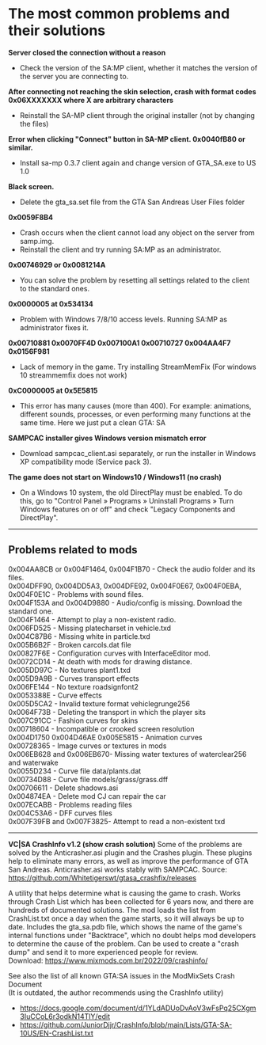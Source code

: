 # The most common problems and their solutions

**Server closed the connection without a reason**
* Check the version of the SA:MP client, whether it matches the version of the server you are connecting to.

**After connecting not reaching the skin selection, crash with format codes 0x06XXXXXXX where X are arbitrary characters**
* Reinstall the SA-MP client through the original installer (not by changing the files)

**Error when clicking "Connect" button in SA-MP client. 0x0040fB80 or similar.**
* Install sa-mp 0.3.7 client again and change version of GTA_SA.exe to US 1.0

**Black screen.**
* Delete the gta_sa.set file from the GTA San Andreas User Files folder

**0x0059F8B4**
* Crash occurs when the client cannot load any object on the server from samp.img.
* Reinstall the client and try running SA:MP as an administrator.

**0x00746929 or 0x0081214A**
* You can solve the problem by resetting all settings related to the client to the standard ones.

**0x0000005 at 0x534134**
* Problem with Windows 7/8/10 access levels. Running SA:MP as administrator fixes it.

**0x00710881 0x0070FF4D 0x007100A1 0x00710727 0x004AA4F7 0x0156F981**
* Lack of memory in the game. Try installing StreamMemFix (For windows 10 streammemfix does not work)

**0xC0000005 at 0x5E5815**
* This error has many causes (more than 400). For example: animations, different sounds, processes, or even performing many functions at the same time. Here we just put a clean GTA: SA

**SAMPCAC installer gives Windows version mismatch error**
* Download sampcac_client.asi separately, or run the installer in Windows XP compatibility mode (Service pack 3).

**The game does not start on Windows10 / Windows11 (no crash)**
* On a Windows 10 system, the old DirectPlay must be enabled. To do this, go to "Control Panel » Programs » Uninstall Programs » Turn Windows features on or off" and check "Legacy Components and DirectPlay". 

---

## Problems related to mods

0x004AA8CB or 0x004F1464, 0x004F1B70 - Check the audio folder and its files.  
0x004DFF90, 0x004DD5A3, 0x004DFE92, 0x004F0E67, 0x004F0EBA, 0x004F0E1C - Problems with sound files.  
0x004F153A and 0x004D9880 - Audio/config is missing. Download the standard one.  
0x004F1464 - Attempt to play a non-existent radio.   
0x006FD525 - Missing platecharset in vehicle.txd  
0x004C87B6 - Missing white in particle.txd  
0x005B6B2F - Broken carcols.dat file  
0x00827F6E - Configuration curves with InterfaceEditor mod.   
0x0072CD14 - At death with mods for drawing distance.   
0x005DD97C - No textures plant1.txd  
0x005D9A9B - Curves transport effects  
0x006FE144 - No texture roadsignfont2  
0x0053388E - Curve effects  
0x005D5CA2 - Invalid texture format vehiclegrunge256  
0x0064F73B - Deleting the transport in which the player sits  
0x007C91CC - Fashion curves for skins   
0x00718604 - Incompatible or crooked screen resolution  
0x004D1750 0x004D46AE 0x005E5815 - Animation curves  
0x00728365 - Image curves or textures in mods  
0x006EB628 and 0x006EB670- Missing water textures of waterclear256 and waterwake  
0x0055D234 - Curve file data/plants.dat  
0x00734D88 - Curve file models/grass/grass.dff  
0x00706611 - Delete shadows.asi  
0x004874EA - Delete mod CJ can repair the car  
0x007ECABB - Problems reading files  
0x004C53A6 - DFF curves files  
0x007F39FB and 0x007F3825- Attempt to read a non-existent txd   

---

**VC|SA CrashInfo v1.2 (show crash solution)**
Some of the problems are solved by the Anticrasher.asi plugin and the Crashes plugin. These plugins help to eliminate many errors, as well as improve the performance of GTA San Andreas. Anticrasher.asi works stably with SAMPCAC. Source: https://github.com/Whitetigerswt/gtasa_crashfix/releases 

A utility that helps determine what is causing the game to crash. Works through Crash List which has been collected for 6 years now, and there are hundreds of documented solutions. The mod loads the list from CrashList.txt once a day when the game starts, so it will always be up to date. Includes the gta_sa.pdb file, which shows the name of the game's internal functions under "Backtrace", which no doubt helps mod developers to determine the cause of the problem. Can be used to create a "crash dump" and send it to more experienced people for review.  
Download: https://www.mixmods.com.br/2022/09/crashinfo/

See also the list of all known GTA:SA issues in the ModMixSets Crash Document  
(It is outdated, the author recommends using the CrashInfo utility)  
* https://docs.google.com/document/d/1YLdADUoDvAoV3wFsPq25CXgm3IuCCoL6r3odkN14TlY/edit
* https://github.com/JuniorDjjr/CrashInfo/blob/main/Lists/GTA-SA-10US/EN-CrashList.txt